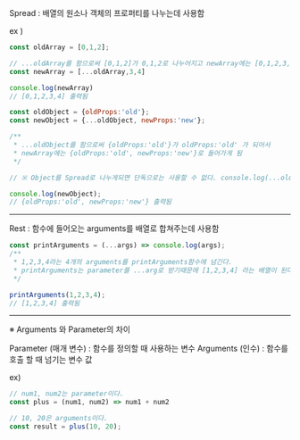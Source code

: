 Spread : 배열의 원소나 객체의 프로퍼티를 나누는데 사용함

ex )
```javascript
const oldArray = [0,1,2];

// ...oldArray를 함으로써 [0,1,2]가 0,1,2로 나누어지고 newArray에는 [0,1,2,3,4]로 들어가게 됨
const newArray = [...oldArray,3,4]

console.log(newArray)
// [0,1,2,3,4] 출력됨
```


```javascript
const oldObject = {oldProps:'old'};
const newObject = {...oldObject, newProps:'new'};

/**
 * ...oldObject를 함으로써 {oldProps:'old'}가 oldProps:'old' 가 되어서 
 * newArray에는 {oldProps:'old', newProps:'new'}로 들어가게 됨
 */

// ※ Object를 Spread로 나누게되면 단독으로는 사용할 수 없다. console.log(...oldObject); 불가능

console.log(newObject);
// {oldProps:'old', newProps:'new'} 출력됨
```
<hr />

Rest : 함수에 들어오는 arguments를 배열로 합쳐주는데 사용함

```javascript
const printArguments = (...args) => console.log(args);
/**
 * 1,2,3,4라는 4개의 arguments를 printArguments함수에 넘긴다.
 * printArguments는 parameter를 ...arg로 받기때문에 [1,2,3,4] 라는 배열이 된다.
 */

printArguments(1,2,3,4);
// [1,2,3,4] 출력됨
```

<hr />

※ Arguments 와 Parameter의 차이

Parameter (매개 변수) : 함수를 정의할 때 사용하는 변수
Arguments (인수) : 함수를 호출 할 때 넘기는 변수 값

ex)
```javascript
// num1, num2는 parameter이다.
const plus = (num1, num2) => num1 + num2

// 10, 20은 arguments이다.
const result = plus(10, 20);
```
